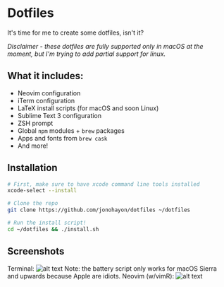 Dotfiles
===
It's time for me to create some dotfiles, isn't it?

*Disclaimer - these dotfiles are fully supported only in macOS at the moment, but I'm trying to add partial support for linux.*

## What it includes:
 - Neovim configuration
 - iTerm configuration
 - LaTeX install scripts (for macOS and soon Linux)
 - Sublime Text 3 configuration
 - ZSH prompt
 - Global `npm` modules + `brew` packages
 - Apps and fonts from `brew cask`
 - And more!

## Installation
```bash
# First, make sure to have xcode command line tools installed
xcode-select --install

# Clone the repo
git clone https://github.com/jonohayon/dotfiles ~/dotfiles

# Run the install script!
cd ~/dotfiles && ./install.sh
```

## Screenshots
Terminal: ![alt text][terminal]
Note: the battery script only works for macOS Sierra and upwards because Apple are idiots.
Neovim (w/vimR): ![alt text][vimr]

[terminal]: https://puu.sh/wXL2I/dc3d99a4d7.png "Terminal Screenshot"
[vimr]: https://puu.sh/wXL8H/c85908f355.png "vimR Screenshot"
